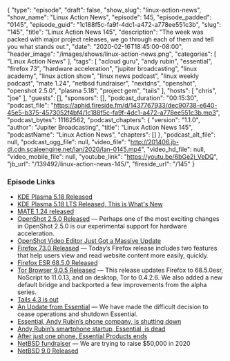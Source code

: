 {
  "type": "episode",
  "draft": false,
  "show_slug": "linux-action-news",
  "show_name": "Linux Action News",
  "episode": 145,
  "episode_padded": "0145",
  "episode_guid": "1c188f5c-fa9f-4dc1-a472-a778ee551c3b",
  "slug": "145",
  "title": "Linux Action News 145",
  "description": "The week was packed with major project releases, we go through each of them and tell you what stands out.",
  "date": "2020-02-16T18:45:00-08:00",
  "header_image": "/images/shows/linux-action-news.png",
  "categories": [
    "Linux Action News"
  ],
  "tags": [
    "acloud guru",
    "andy rubin",
    "essential",
    "firefox 73",
    "hardware acceleration",
    "jupiter broadcasting",
    "linux academy",
    "linux action show",
    "linux news podcast",
    "linux weekly podcast",
    "mate 1.24",
    "netbsd fundraiser",
    "nextdns",
    "openshot",
    "openshot 2.5.0",
    "plasma 5.18",
    "project gem",
    "tails"
  ],
  "hosts": [
    "chris",
    "joe"
  ],
  "guests": [],
  "sponsors": [],
  "podcast_duration": "00:15:30",
  "podcast_file": "https://aphid.fireside.fm/d/1437767933/dec90738-e640-45e5-b375-4573052f4bf4/1c188f5c-fa9f-4dc1-a472-a778ee551c3b.mp3",
  "podcast_bytes": 11162562,
  "podcast_chapters": {
    "version": "1.1.0",
    "author": "Jupiter Broadcasting",
    "title": "Linux Action News 145",
    "podcastName": "Linux Action News",
    "chapters": []
  },
  "podcast_alt_file": null,
  "podcast_ogg_file": null,
  "video_file": "http://201406.jb-dl.cdn.scaleengine.net/lan/2020/lan-0145.mp4",
  "video_hd_file": null,
  "video_mobile_file": null,
  "youtube_link": "https://youtu.be/6bGe2j_VeDQ",
  "jb_url": "/139492/linux-action-news-145/",
  "fireside_url": "/145"
}


### Episode Links

  * [KDE Plasma 5.18 Released](https://kde.org/announcements/plasma-5.18.0 "KDE Plasma 5.18 Released")
  * [KDE Plasma 5.18 LTS Released, This is What's New](https://www.omgubuntu.co.uk/2020/01/kde-plasma-5-18-lts-features "KDE Plasma 5.18 LTS Released, This is What's New")
  * [MATE 1.24 released](https://mate-desktop.org/blog/2020-02-10-mate-1-24-released/ "MATE 1.24 released")
  * [OpenShot 2.5.0 Released](https://www.openshot.org/blog/2020/02/08/openshot-250-released-video-editing-hardware-acceleration/ "OpenShot 2.5.0 Released") — Perhaps one of the most exciting changes in OpenShot 2.5.0 is our experimental support for hardware acceleration.
  * [OpenShot Video Editor Just Got a Massive Update](https://www.omgubuntu.co.uk/2020/02/openshot-2-5-release-install-on-ubuntu "OpenShot Video Editor Just Got a Massive Update")
  * [Firefox 73.0 Released](https://www.mozilla.org/en-US/firefox/73.0/releasenotes/ "Firefox 73.0 Released") — Today’s Firefox release includes two features that help users view and read website content more easily, quickly. 
  * [Firefox ESR 68.5.0 Released](https://www.mozilla.org/en-US/firefox/68.5.0/releasenotes/ "Firefox ESR 68.5.0 Released")
  * [Tor Browser 9.0.5 Released](https://blog.torproject.org/new-release-tor-browser-905 "Tor Browser 9.0.5 Released") — This release updates Firefox to 68.5.0esr, NoScript to 11.0.13, and on desktop, Tor to 0.4.2.6. We also added a new default bridge and backported a few improvements from the alpha series.
  * [Tails 4.3 is out](https://tails.boum.org/news/version_4.3/index.en.html "Tails 4.3 is out")
  * [An Update from Essential](https://www.essential.com/blog/essential-update "An Update from Essential") — We have made the difficult decision to cease operations and shutdown Essential.
  * [Essential, Andy Rubin’s phone company, is shutting down](https://www.theverge.com/2020/2/12/21134985/essential-phone-shutting-down-andy-rubin-startup "Essential, Andy Rubin’s phone company, is shutting down")
  * [Andy Rubin’s smartphone startup, Essential, is dead](https://arstechnica.com/gadgets/2020/02/andy-rubins-smartphone-startup-essential-is-dead/ "Andy Rubin’s smartphone startup, Essential, is dead")
  * [After just one phone, Essential Products ends](https://www.theregister.co.uk/2020/02/13/essential_products_closed/ "After just one phone, Essential Products ends")
  * [NetBSD fundraiser](https://blog.netbsd.org/tnf/entry/fundraising_2020 "NetBSD fundraiser") — We are trying to raise $50,000 in 2020
  * [NetBSD 9.0 Released](https://blog.netbsd.org/tnf/entry/netbsd_9_0_available "NetBSD 9.0 Released")


